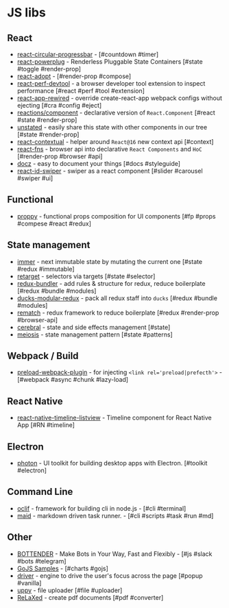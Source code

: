 # JS libs

## React

- [react-circular-progressbar](https://github.com/iqnivek/react-circular-progressbar) - [#countdown #timer]
- [react-powerplug](https://github.com/renatorib/react-powerplug) - Renderless Pluggable State Containers [#state #toggle #render-prop]
- [react-adopt](https://github.com/pedronauck/react-adopt) - [#render-prop #compose]
- [react-perf-devtool](https://github.com/nitin42/react-perf-devtool) - a browser developer tool extension to inspect performance [#react #perf #tool #extension]
- [react-app-rewired](https://github.com/timarney/react-app-rewired) - override create-react-app webpack configs without ejecting [#cra #config #eject]
- [reactions/component](https://github.com/reactions/component) - declarative version of `React.Component` [#react #state #render-prop]
- [unstated](https://github.com/jamiebuilds/unstated) - easily share this state with other components in our tree [#state #render-prop]
- [react-contextual](https://github.com/drcmda/react-contextual) - helper around `React@16` new context api [#context]
- [react-fns](https://github.com/jaredpalmer/react-fns) - browser api into declarative `React Components` and `HoC` [#render-prop #browser #api]
- [docz](https://github.com/pedronauck/docz) - easy to document your things [#docs #styleguide]
- [react-id-swiper](https://github.com/kidjp85/react-id-swiper) - swiper as a react component [#slider #carousel #swiper #ui]

## Functional

- [proppy](https://github.com/fahad19/proppy) - functional props composition for UI components [#fp #props #compese #react #redux]

## State management

- [immer](https://github.com/mweststrate/immer) - next immutable state by mutating the current one [#state #redux #immutable]
- [retarget](https://github.com/tkh44/retarget) - selectors via targets [#state #selector]
- [redux-bundler](https://github.com/HenrikJoreteg/redux-bundler) - add rules & structure for redux, reduce boilerplate [#redux #bundle #modules]
- [ducks-modular-redux](https://github.com/erikras/ducks-modular-redux) - pack all redux staff into `ducks` [#redux #bundle #modules]
- [rematch](https://github.com/rematch/rematch) - redux framework to reduce boilerplate [#redux #render-prop #browser-api]
- [cerebral](https://github.com/cerebral/cerebral) - state and side effects management [#state]
- [meiosis](http://meiosis.js.org/) - state management pattern [#state #patterns]

## Webpack / Build

- [preload-webpack-plugin](https://github.com/GoogleChromeLabs/preload-webpack-plugin) - for injecting `<link rel='preload|prefecth'>` - [#webpack #async #chunk #lazy-load]

## React Native

- [react-native-timeline-listview](https://github.com/thegamenicorus/react-native-timeline-listview) - Timeline component for React Native App [#RN #timeline]

## Electron

- [photon](https://github.com/connors/photon) - UI toolkit for building desktop apps with Electron. [#toolkit #electron]

## Command Line

- [oclif](https://github.com/oclif/oclif) - framework for building cli in node.js - [#cli #terminal]
- [maid](https://github.com/egoist/maid) - markdown driven task runner. - [#cli #scripts #task #run #md]

## Other

- [BOTTENDER](https://bottender.js.org/) - Make Bots in Your Way, Fast and Flexibly - [#js #slack #bots #telegram]
- [GoJS Samples](https://gojs.net/latest/samples/index.html) - [#charts #gojs]
- [driver](https://github.com/kamranahmedse/driver.js) - engine to drive the user's focus across the page [#popup #vanilla]
- [uppy](https://github.com/transloadit/uppy) - file uploader [#file #uploader]
- [ReLaXed](https://github.com/RelaxedJS/ReLaXed) - create pdf documents [#pdf #converter]

